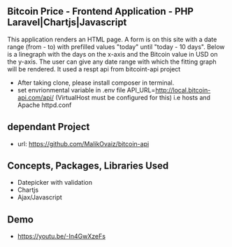 ## Bitcoin Price - Frontend Application - PHP Laravel|Chartjs|Javascript

This application renders an HTML page. A form is on this site with a date range (from - to) with
prefilled values "today" until "today - 10 days". Below is a linegraph with the days on the x-axis
and the Bitcoin value in USD on the y-axis. The user can give any date range with which the fitting
graph will be rendered. It used a respt api from bitcoint-api project

- After taking clone, please install composer in terminal.
- set envrionmental variable in .env file API_URL=http://local.bitcoin-api.com/api/ (VirtualHost must be configured for this) i.e hosts and Apache httpd.conf



## dependant Project
- url: https://github.com/MalikOvaiz/bitcoin-api


## Concepts, Packages, Libraries Used
- Datepicker with validation
- Chartjs
- Ajax/Javascript


## Demo
- https://youtu.be/-In4GwXzeFs